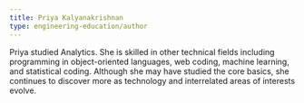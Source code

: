 ```yaml
---
title: Priya Kalyanakrishnan
type: engineering-education/author
---
```

Priya studied Analytics. She is skilled in other technical fields including programming in object-oriented languages, web coding, machine learning, and statistical coding. Although she may have studied the core basics, she continues to discover more as technology and interrelated areas of interests evolve.
